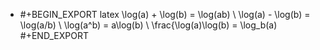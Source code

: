 - #+BEGIN_EXPORT latex
  \log(a) + \log(b) = \log(ab) \\
  \log(a) - \log(b) = \log(a/b) \\
  \log(a^b) = a\log(b) \\
  \frac{\log(a)\log(b) = \log_b(a)
  #+END_EXPORT